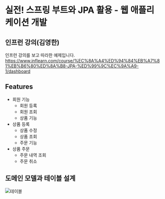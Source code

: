 # 실전! 스프링 부트와 JPA 활용 - 웹 애플리케이션 개발
## 인프런 강의(김영한)

인프런 강의를 보고 따라한 예제입니다.
https://www.inflearn.com/course/%EC%8A%A4%ED%94%84%EB%A7%81%EB%B6%80%ED%8A%B8-JPA-%ED%99%9C%EC%9A%A9-1/dashboard
## Features

- 회원 기능
  - 회원 등록
  - 회원 조회
  - 상품 기능
- 상품 등록
  - 상품 수정
  - 상품 조회
  - 주문 기능
- 상품 주문
  - 주문 내역 조회
  - 주문 취소

## 도메인 모델과 테이블 설계

![테이블](https://user-images.githubusercontent.com/63579963/114380978-996f4180-9bc5-11eb-8df8-a314cf7880f8.png)
